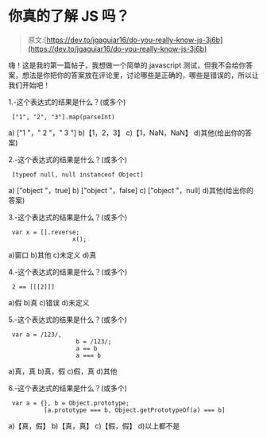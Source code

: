 # 你真的了解 JS 吗？

> 原文:[https://dev.to/jgaguiar16/do-you-really-know-js-3j6b](https://dev.to/jgaguiar16/do-you-really-know-js-3j6b)

嗨！这是我的第一篇帖子，我想做一个简单的 javascript 测试，但我不会给你答案，想法是你把你的答案放在评论里，讨论哪些是正确的，哪些是错误的，所以让我们开始吧！

1.-这个表达式的结果是什么？(或多个)

```
 ["1", "2", "3"].map(parseInt) 
```

a) ["1 "，" 2 "，" 3 "]
b)【1，2，3】
c)【1，NaN，NaN】
d)其他(给出你的答案)

2.-这个表达式的结果是什么？(或多个)

```
 [typeof null, null instanceof Object] 
```

a) ["object "，true]
b) ["object "，false]
c) ["object "，null]
d)其他(给出你的答案)

3.-这个表达式的结果是什么？(或多个)

```
 var x = [].reverse;
                  x(); 
```

a)窗口
b)其他
c)未定义
d)真

4.-这个表达式的结果是什么？(或多个)

```
 2 == [[[2]]] 
```

a)假
b)真
c)错误
d)未定义

5.-这个表达式的结果是什么？(或多个)

```
 var a = /123/,
                   b = /123/;
                   a == b
                   a === b 
```

a)真，真
b)真，假
c)假，真
d)其他

6.-这个表达式的结果是什么？(或多个)

```
 var a = {}, b = Object.prototype;
          [a.prototype === b, Object.getPrototypeOf(a) === b] 
```

a)【真，假】
b)【真，真】
c)【假，假】
d)以上都不是